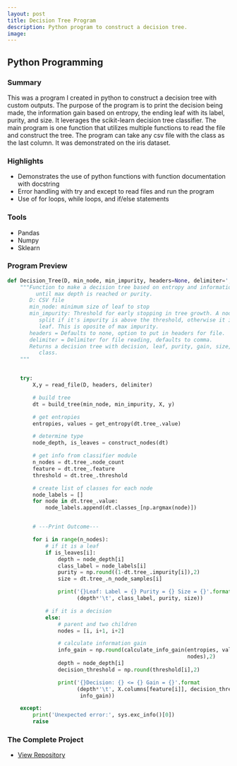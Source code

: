 ```yaml
---
layout: post
title: Decision Tree Program
description: Python program to construct a decision tree.
image:
---
```



## Python Programming

### Summary
This was a program I created in python to construct a decision tree with custom outputs. The purpose of the program is to print the decision being made, the information gain based on entropy, the ending leaf with its label, purity, and size. It leverages the scikit-learn decision tree classifier. The main program is one function that utilizes multiple functions to read the file and construct the tree. The program can take any csv file with the class as the last column. It was demonstrated on the iris dataset.

### Highlights
* Demonstrates the use of python functions with function documentation with docstring
* Error handling with try and except to read files and run the program
* Use of for loops, while loops, and if/else statements

### Tools
* Pandas
* Numpy
* Sklearn

### Program Preview
```Python
def Decision_Tree(D, min_node, min_impurity, headers=None, delimiter=','):
    """Function to make a decision tree based on entropy and information gain,
         until max depth is reached or purity.
       D: CSV file
       min_node: minimum size of leaf to stop
       min_impurity: Threshold for early stopping in tree growth. A node will
          split if it's impurity is above the threshold, otherwise it is a
          leaf. This is oposite of max impurity.
       headers = Defaults to none, option to put in headers for file.
       delimiter = Delimiter for file reading, defaults to comma.
       Returns a decision tree with decision, leaf, purity, gain, size, and
          class.
    """


    try:
        X,y = read_file(D, headers, delimiter)

        # build tree
        dt = build_tree(min_node, min_impurity, X, y)

        # get entropies
        entropies, values = get_entropy(dt.tree_.value)

        # determine type
        node_depth, is_leaves = construct_nodes(dt)

        # get info from classifier module
        n_nodes = dt.tree_.node_count
        feature = dt.tree_.feature
        threshold = dt.tree_.threshold

        # create list of classes for each node
        node_labels = []
        for node in dt.tree_.value:
            node_labels.append(dt.classes_[np.argmax(node)])


        # ---Print Outcome---

        for i in range(n_nodes):
            # if it is a leaf
            if is_leaves[i]:            
                depth = node_depth[i]
                class_label = node_labels[i]
                purity = np.round((1-dt.tree_.impurity[i]),2)
                size = dt.tree_.n_node_samples[i]

                print('{}Leaf: Label = {} Purity = {} Size = {}'.format
                      (depth*'\t', class_label, purity, size))

            # if it is a decision
            else:
                # parent and two children
                nodes = [i, i+1, i+2]

                # calculate information gain
                info_gain = np.round(calculate_info_gain(entropies, values,
                                                         nodes),2)
                depth = node_depth[i]
                decision_threshold = np.round(threshold[i],2)

                print('{}Decision: {} <= {} Gain = {}'.format
                      (depth*'\t', X.columns[feature[i]], decision_threshold,
                       info_gain))

    except:
        print('Unexpected error:', sys.exc_info()[0])
        raise
```


### The Complete Project
<section id="Repository">
	<div class="inner">
    <ul class="actions fit small">
      <li><a href="https://github.com/Torreylee1028/Decision-Tree-Program" target="_blank" class="button small">View Repository</a></li>
    </ul>
	</div>
</section>
